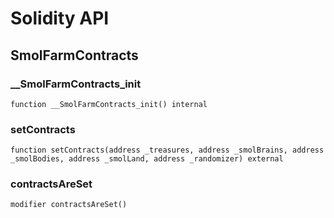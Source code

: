 # Solidity API

## SmolFarmContracts

### __SmolFarmContracts_init

```solidity
function __SmolFarmContracts_init() internal
```

### setContracts

```solidity
function setContracts(address _treasures, address _smolBrains, address _smolBodies, address _smolLand, address _randomizer) external
```

### contractsAreSet

```solidity
modifier contractsAreSet()
```

